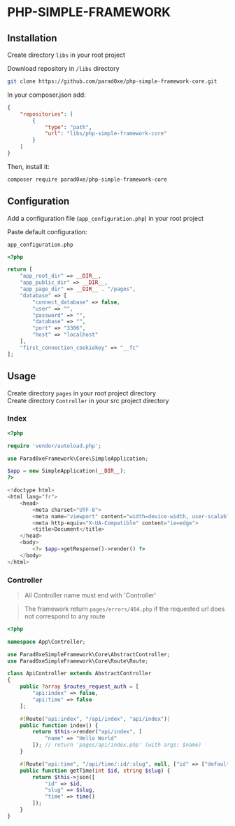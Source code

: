 # PHP-SIMPLE-FRAMEWORK

## Installation

Create directory `libs` in your root project

Download repository in `/libs` directory

```bash
git clone https://github.com/parad0xe/php-simple-framework-core.git
```

In your composer.json add:

```json
{
    "repositories": [
        {
            "type": "path",
            "url": "libs/php-simple-framework-core"
        }
    ]
}
```

Then, install it:

```bash
composer require parad0xe/php-simple-framework-core
```

## Configuration

Add a configuration file (`app_configuration.php`) in your root project

Paste default configuration:

`app_configuration.php`

```php
<?php

return [
    "app_root_dir" => __DIR__,
    "app_public_dir" => __DIR__,
    "app_page_dir" => __DIR__ . "/pages",
    "database" => [
        "connect_database" => false,
        "user" => "",
        "password" => "",
        "database" => "",
        "port" => "3306",
        "host" => "localhost"
    ],
    "first_connection_cookiekey" => "__fc"
];
```

## Usage

Create directory `pages` in your root project directory\
Create directory `Controller` in your src project directory

### Index

```php
<?php

require 'vendor/autoload.php';

use Parad0xeFramework\Core\SimpleApplication;

$app = new SimpleApplication(__DIR__);
?>

<!doctype html>
<html lang="fr">
    <head>
        <meta charset="UTF-8">
        <meta name="viewport" content="width=device-width, user-scalable=no, initial-scale=1.0, maximum-scale=1.0, minimum-scale=1.0">
        <meta http-equiv="X-UA-Compatible" content="ie=edge">
        <title>Document</title>
    </head>
    <body>
        <?= $app->getResponse()->render() ?>
    </body>
</html>
```

### Controller

> All Controller name must end with 'Controller'

> The framework return `pages/errors/404.php` if the requested url does not correspond to any route


```php
<?php

namespace App\Controller;

use Parad0xeSimpleFramework\Core\AbstractController;
use Parad0xeSimpleFramework\Core\Route\Route;

class ApiController extends AbstractController
{
    public ?array $routes_request_auth = [
        "api:index" => false,
        "api:time" => false
    ];

    #[Route("api:index", "/api/index", "api/index")]
    public function index() {
        return $this->render("api/index", [
            "name" => "Hello World"
        ]); // return 'pages/api/index.php' (with args: $name)
    }

    #[Route("api:time", "/api/time/:id/:slug", null, ["id" => ["default" => 1, "regex" => "\d+"],"slug" => ["default" => "james", "regex" => "[a-zA-Z]+(-[a-zA-Z0-9]+)*"]])]
    public function getTime(int $id, string $slug) {
        return $this->json([
            "id" => $id,
            "slug" => $slug,
            "time" => time()
        ]);
    }
}
```
